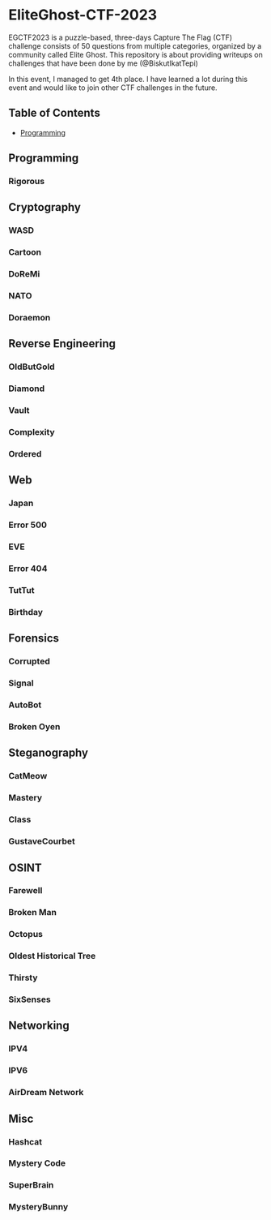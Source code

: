 # __EliteGhost-CTF-2023__

EGCTF2023 is a puzzle-based, three-days Capture The Flag (CTF) challenge consists of 50 questions from multiple categories, organized by a community called Elite Ghost. This repository is about providing writeups on challenges that have been done by me (@BiskutIkatTepi)  

In this event, I managed to get 4th place. I have learned a lot during this event and would like to join other CTF challenges in the future.

## __Table of Contents__
- [Programming](#Programming)

## Programming
### Rigorous

## Cryptography
### WASD
### Cartoon
### DoReMi
### NATO
### Doraemon
<!-- ###Super Secured Encryption -->

## Reverse Engineering
### OldButGold
### Diamond
### Vault
### Complexity
### Ordered

## Web
### Japan
### Error 500
### EVE
### Error 404
### TutTut
### Birthday

## Forensics
### Corrupted
### Signal
### AutoBot
### Broken Oyen

## Steganography
### CatMeow
### Mastery
### Class
### GustaveCourbet

## OSINT
### Farewell
### Broken Man
### Octopus
### Oldest Historical Tree
### Thirsty
### SixSenses

## Networking
### IPV4
### IPV6
### AirDream Network

## Misc
### Hashcat
### Mystery Code
### SuperBrain
### MysteryBunny
